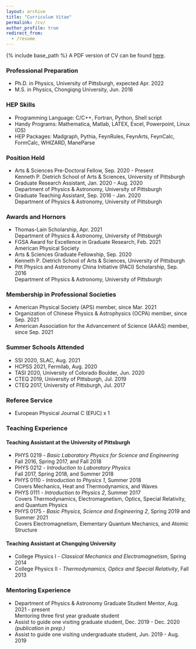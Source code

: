 ```yaml
---
layout: archive
title: "Curriculum Vitae"
permalink: /cv/
author_profile: true
redirect_from:
  - /resume
---
```


{% include base_path %}
A PDF version of CV can be found [here](/files/cvYangMa.pdf).

### Professional Preparation
* Ph.D. in Physics, University of Pittsburgh, expected Apr. 2022
* M.S. in Physics, Chongiqng University, Jun. 2016

### HEP Skills 
* Programming Language: C/C++, Fortran, Python, Shell script
* Handy Programs: Mathematica, Matlab, LATEX, Excel, Powerpoint, Linux (OS)
* HEP Packages: Madgraph, Pythia, FeynRules, FeynArts, FeynCalc, FormCalc, WHIZARD, ManeParse

### Position Held
* Arts & Sciences Pre-Doctoral Fellow, Sep. 2020 - Present  
Kenneth P. Dietrich School of Arts & Sciences, University of Pittsburgh
* Graduate Research Assistant, Jan. 2020 - Aug. 2020  
Department of Physics & Astronomy, University of Pittsburgh
* Graduate Teaching Assistant, Sep. 2016 - Jan. 2020  
Department of Physics & Astronomy, University of Pittsburgh

### Awards and Hornors
* Thomas-Lain Scholarship, Apr. 2021  
Department of Physics & Astronomy, University of Pittsburgh
* FGSA Award for Excellence in Graduate Research, Feb. 2021  
American Physical Society
* Arts & Sciences Graduate Fellowship, Sep. 2020  
Kenneth P. Dietrich School of Arts & Sciences, University of Pittsburgh
* Pitt Physics and Astronomy China Initiative (PACI) Scholarship, Sep. 2016  
Department of Physics & Astronomy, University of Pittsburgh

### Membership in Professional Societies
* American Physical Society (APS) member, since Mar. 2021
* Organization of Chinese Physics & Astrophysics (OCPA) member, since Sep. 2021
* American Association for the Advancement of Science (AAAS) member, since Sep. 2021

### Summer Schools Attended
* SSI 2020, SLAC, Aug. 2021
* HCPSS 2021, Fermilab, Aug. 2020
* TASI 2020, University of Colorado Boulder, Jun. 2020
* CTEQ 2019, University of Pittsburgh, Jul. 2019
* CTEQ 2017, University of Pittsburgh, Jul. 2017

### Referee Service
* European Physical Journal C (EPJC) x 1

### Teaching Experience

#### Teaching Assistant at the University of Pittsburgh
* PHYS 0219 - *Basic Laboratory Physics for Science and Engineering*  
Fall 2016, Spring 2017, and Fall 2018
* PHYS 0212 - *Introduction to Laboratory Physics*  
 Fall 2017, Spring 2018, and Summer 2018
* PHYS 0110 - *Introduction to Physics 1*, Summer 2018  
Covers Mechanics, Heat and Thermodynamics, and Waves
* PHYS 0111 - *Introduction to Physics 2*, Summer 2017  
Covers Thermodynamics, Electromagnetism, Optics, Special Relativity, and Quantum Physics
* PHYS 0175 - *Basic Physics, Science and Engineering 2*, Spring 2019 and Summer 2021  
Covers Electromagnetism, Elementary Quantum Mechanics, and Atomic Structure

#### Teaching Assistant at Chongqing University
* College Physics I - *Classical Mechanics and Electromagnetism*, Spring 2014
* College Physics II - *Thermodynamics, Optics and Special Relativity*, Fall 2013

### Mentoring Experience
* Department of Physics & Astronomy Graduate Student Mentor, Aug. 2021 - present  
Mentoring three first year graduate student
* Assist to guide one visiting graduate student, Dec. 2019 - Dec. 2020  
*(publication in prep.)*
* Assist to guide one visiting undergraduate student, Jun. 2019 - Aug. 2019




[^_^]:Service and leadership
[^_^]:======
[^_^]:* Currently signed in to 43 different slack teams
